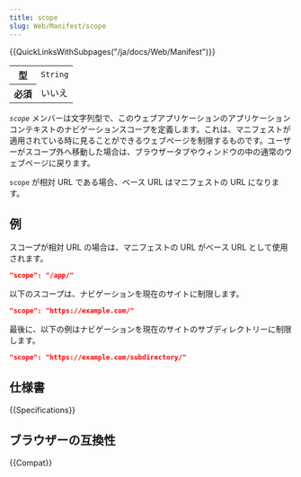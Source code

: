 ```yaml
---
title: scope
slug: Web/Manifest/scope
---
```

{{QuickLinksWithSubpages("/ja/docs/Web/Manifest")}}

<table class="properties">
  <tbody>
    <tr>
      <th scope="row">型</th>
      <td><code>String</code></td>
    </tr>
    <tr>
      <th scope="row">必須</th>
      <td>いいえ</td>
    </tr>
  </tbody>
</table>

_`scope`_ メンバーは文字列型で、このウェブアプリケーションのアプリケーションコンテキストのナビゲーションスコープを定義します。これは、マニフェストが適用されている時に見ることができるウェブページを制限するものです。ユーザーがスコープ外へ移動した場合は、ブラウザータブやウィンドウの中の通常のウェブページに戻ります。

`scope` が相対 URL である場合、ベース URL はマニフェストの URL になります。

## 例

スコープが相対 URL の場合は、マニフェストの URL がベース URL として使用されます。

```json
"scope": "/app/"
```

以下のスコープは、ナビゲーションを現在のサイトに制限します。

```json
"scope": "https://example.com/"
```

最後に、以下の例はナビゲーションを現在のサイトのサブディレクトリーに制限します。

```json
"scope": "https://example.com/subdirectory/"
```

## 仕様書

{{Specifications}}

## ブラウザーの互換性

{{Compat}}
